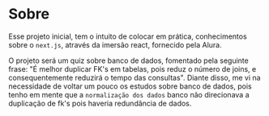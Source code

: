 # Sobre

Esse projeto inicial, tem o intuito de colocar em prática, conhecimentos sobre o `next.js`, através da imersão react, fornecido pela Alura.

O projeto será um quiz sobre banco de dados, fomentado pela seguinte frase: "É melhor duplicar FK's em tabelas, pois reduz o número de joins, e consequentemente reduzirá o tempo das consultas". Diante disso, me vi na necessidade de voltar um pouco os estudos sobre banco de dados, pois tenho em mente que a `normalização dos dados` banco não direcionava a duplicação de fk's pois haveria redundância de dados.